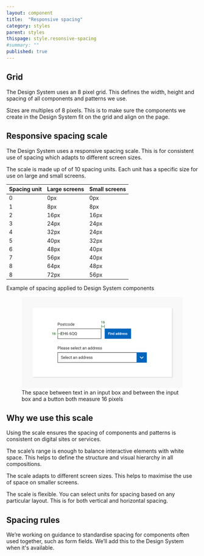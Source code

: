 ```yaml
---
layout: component
title:  "Responsive spacing"
category: styles
parent: styles
thispage: style.resonsive-spacing
#summary: ""
published: true
---
```


## Grid

The Design System uses an 8 pixel grid. This defines the width, height and spacing of all components and patterns we use.

Sizes are multiples of 8 pixels. This is to make sure the components we create in the Design System fit on the grid and align on the page.

## Responsive spacing scale

The Design System uses a responsive spacing scale. This is for consistent use of spacing which adapts to different screen sizes.

The scale is made up of  of 10 spacing units. Each unit has a specific size for use on large and small screens.


<table class="ds_table">
  <thead>
    <tr>
      <th>Spacing unit</th>
      <th>Large screens</th>
      <th>Small screens</th>
    </tr>
  </thead>
  <tbody>
    <tr>
      <td>0</td>
      <td>0px</td>
      <td>0px</td>
    </tr>
    <tr>
      <td>1</td>
      <td>8px</td>
      <td>8px</td>
    </tr>
    <tr>
      <td>2</td>
      <td>16px</td>
      <td>16px</td>
    </tr>
    <tr>
      <td>3</td>
      <td>24px</td>
      <td>24px</td>
    </tr>
    <tr>
      <td>4</td>
      <td>32px</td>
      <td>24px</td>
    </tr>
    <tr>
      <td>5</td>
      <td>40px</td>
      <td>32px</td>
    </tr>
    <tr>
      <td>6</td>
      <td>48px</td>
      <td>40px</td>
    </tr>
    <tr>
      <td>7</td>
      <td>56px</td>
      <td>40px</td>
    </tr>
    <tr>
      <td>8</td>
      <td>64px</td>
      <td>48px</td>
    </tr>
    <tr>
      <td>8</td>
      <td>72px</td>
      <td>56px</td>
    </tr>
  </tbody>
</table>

Example of spacing applied to Design System components

<figure class="example__content">
<img alt="A text input with overlaid measurements showing padding inside the text input and space between the text input and an adjacent button" src="/assets/images/spacing-infographic-2.png" loading="lazy">
<figcaption>The space between text in an input box and between the input box and a button both measure 16 pixels</figcaption>
</figure>

## Why we use this scale

Using the scale ensures the spacing of components and patterns is consistent on digital sites or services.

The scale’s range is enough to balance interactive elements with white space. This helps to define the structure and visual hierarchy in all compositions.

The scale adapts to different screen sizes. This helps to maximise the use of space on smaller screens.

The scale is flexible. You can select units for spacing based on any particular layout. This is for both vertical and horizontal spacing.

## Spacing rules

We’re working on guidance to standardise spacing for components often used together, such as form fields. We’ll add this to the Design System when it's available.
